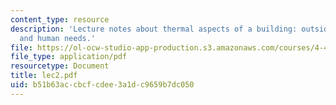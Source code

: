 ```yaml
---
content_type: resource
description: 'Lecture notes about thermal aspects of a building: outside environment
  and human needs.'
file: https://ol-ocw-studio-app-production.s3.amazonaws.com/courses/4-401-introduction-to-building-technology-spring-2006/b51b63accbcfcdee3a1dc9659b7dc050_lec2.pdf
file_type: application/pdf
resourcetype: Document
title: lec2.pdf
uid: b51b63ac-cbcf-cdee-3a1d-c9659b7dc050
---
```

